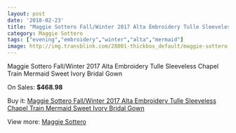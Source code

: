 ```yaml
---
layout: post
date: '2018-02-23'
title: "Maggie Sottero Fall/Winter 2017 Alta Embroidery Tulle Sleeveless Chapel Train Mermaid Sweet Ivory Bridal Gown"
category: Maggie Sottero
tags: ["evening","embroidery","winter","alta","mermaid"]
image: http://img.transblink.com/28001-thickbox_default/maggie-sottero-fall-winter-2017-alta-embroidery-tulle-sleeveless-chapel-train-mermaid-sweet-ivory-bridal-gown.jpg
---
```

Maggie Sottero Fall/Winter 2017 Alta Embroidery Tulle Sleeveless Chapel Train Mermaid Sweet Ivory Bridal Gown

On Sales: **$468.98**
<a href="https://www.transblink.com/en/maggie-sottero/9178-maggie-sottero-fall-winter-2017-alta-embroidery-tulle-sleeveless-chapel-train-mermaid-sweet-ivory-bridal-gown.html"><amp-img layout="responsive" width="600" height="600" src="//img.transblink.com/28001-thickbox_default/maggie-sottero-fall-winter-2017-alta-embroidery-tulle-sleeveless-chapel-train-mermaid-sweet-ivory-bridal-gown.jpg" alt="Maggie Sottero Fall/Winter 2017 Alta Embroidery Tulle Sleeveless Chapel Train Mermaid Sweet Ivory Bridal Gown 0" /></a>
<a href="https://www.transblink.com/en/maggie-sottero/9178-maggie-sottero-fall-winter-2017-alta-embroidery-tulle-sleeveless-chapel-train-mermaid-sweet-ivory-bridal-gown.html"><amp-img layout="responsive" width="600" height="600" src="//img.transblink.com/28005-thickbox_default/maggie-sottero-fall-winter-2017-alta-embroidery-tulle-sleeveless-chapel-train-mermaid-sweet-ivory-bridal-gown.jpg" alt="Maggie Sottero Fall/Winter 2017 Alta Embroidery Tulle Sleeveless Chapel Train Mermaid Sweet Ivory Bridal Gown 1" /></a>
<a href="https://www.transblink.com/en/maggie-sottero/9178-maggie-sottero-fall-winter-2017-alta-embroidery-tulle-sleeveless-chapel-train-mermaid-sweet-ivory-bridal-gown.html"><amp-img layout="responsive" width="600" height="600" src="//img.transblink.com/28004-thickbox_default/maggie-sottero-fall-winter-2017-alta-embroidery-tulle-sleeveless-chapel-train-mermaid-sweet-ivory-bridal-gown.jpg" alt="Maggie Sottero Fall/Winter 2017 Alta Embroidery Tulle Sleeveless Chapel Train Mermaid Sweet Ivory Bridal Gown 2" /></a>
<a href="https://www.transblink.com/en/maggie-sottero/9178-maggie-sottero-fall-winter-2017-alta-embroidery-tulle-sleeveless-chapel-train-mermaid-sweet-ivory-bridal-gown.html"><amp-img layout="responsive" width="600" height="600" src="//img.transblink.com/28003-thickbox_default/maggie-sottero-fall-winter-2017-alta-embroidery-tulle-sleeveless-chapel-train-mermaid-sweet-ivory-bridal-gown.jpg" alt="Maggie Sottero Fall/Winter 2017 Alta Embroidery Tulle Sleeveless Chapel Train Mermaid Sweet Ivory Bridal Gown 3" /></a>
<a href="https://www.transblink.com/en/maggie-sottero/9178-maggie-sottero-fall-winter-2017-alta-embroidery-tulle-sleeveless-chapel-train-mermaid-sweet-ivory-bridal-gown.html"><amp-img layout="responsive" width="600" height="600" src="//img.transblink.com/28002-thickbox_default/maggie-sottero-fall-winter-2017-alta-embroidery-tulle-sleeveless-chapel-train-mermaid-sweet-ivory-bridal-gown.jpg" alt="Maggie Sottero Fall/Winter 2017 Alta Embroidery Tulle Sleeveless Chapel Train Mermaid Sweet Ivory Bridal Gown 4" /></a>

Buy it: [Maggie Sottero Fall/Winter 2017 Alta Embroidery Tulle Sleeveless Chapel Train Mermaid Sweet Ivory Bridal Gown](https://www.transblink.com/en/maggie-sottero/9178-maggie-sottero-fall-winter-2017-alta-embroidery-tulle-sleeveless-chapel-train-mermaid-sweet-ivory-bridal-gown.html "Maggie Sottero Fall/Winter 2017 Alta Embroidery Tulle Sleeveless Chapel Train Mermaid Sweet Ivory Bridal Gown")

View more: [Maggie Sottero](https://www.transblink.com/en/78-maggie-sottero "Maggie Sottero")